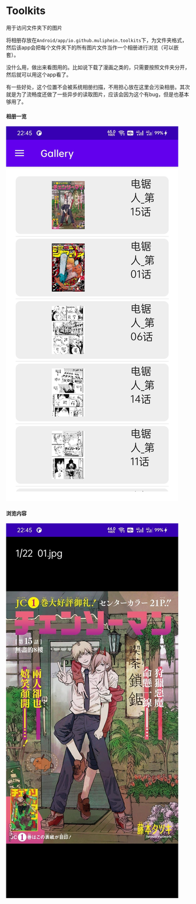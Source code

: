 # Toolkits

用于访问文件夹下的图片

将相册存放在`Android/app/io.github.muliphein.toolkits`下，为文件夹格式，然后该app会把每个文件夹下的所有图片文件当作一个相册进行浏览（可以嵌套）。

没什么用，做出来看图用的。比如说下载了漫画之类的，只需要按照文件夹分开，然后就可以用这个app看了。

有一些好处，这个位置不会被系统相册扫描，不用担心放在这里会污染相册。其次就是为了流畅度还做了一些异步的读取图片，应该会因为这个有bug，但是也基本够用了。

#### 相册一览
![Gallery](https://github.com/Muliphein/Toolkits/blob/main/assets/Gallery.jpg)


#### 浏览内容
![Browsing](https://github.com/Muliphein/Toolkits/blob/main/assets/Browsing.jpg)